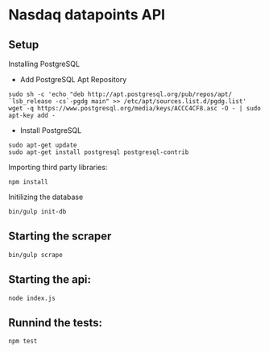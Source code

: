 # Nasdaq datapoints API

## Setup

Installing PostgreSQL

- Add PostgreSQL Apt Repository
```
sudo sh -c 'echo "deb http://apt.postgresql.org/pub/repos/apt/ `lsb_release -cs`-pgdg main" >> /etc/apt/sources.list.d/pgdg.list'
wget -q https://www.postgresql.org/media/keys/ACCC4CF8.asc -O - | sudo apt-key add -
```

- Install PostgreSQL
```
sudo apt-get update
sudo apt-get install postgresql postgresql-contrib
```

Importing third party libraries:
```
npm install
```

Initilizing the database
```
bin/gulp init-db
```

## Starting the scraper
```
bin/gulp scrape
```

## Starting the api:
```
node index.js
```

## Runnind the tests:
```
npm test
```
